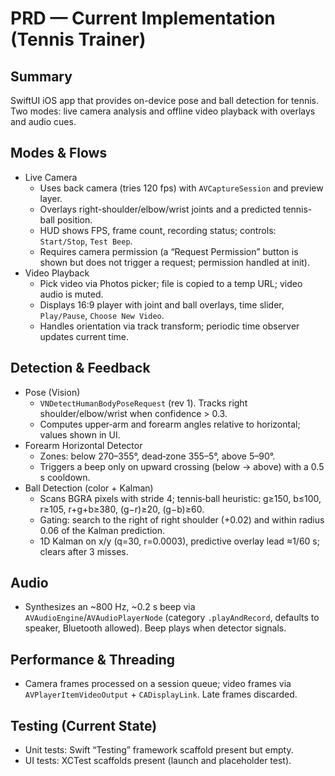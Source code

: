# PRD — Current Implementation (Tennis Trainer)

## Summary
SwiftUI iOS app that provides on-device pose and ball detection for tennis. Two modes: live camera analysis and offline video playback with overlays and audio cues.

## Modes & Flows
- Live Camera
  - Uses back camera (tries 120 fps) with `AVCaptureSession` and preview layer.
  - Overlays right-shoulder/elbow/wrist joints and a predicted tennis-ball position.
  - HUD shows FPS, frame count, recording status; controls: `Start/Stop`, `Test Beep`.
  - Requires camera permission (a “Request Permission” button is shown but does not trigger a request; permission handled at init).
- Video Playback
  - Pick video via Photos picker; file is copied to a temp URL; video audio is muted.
  - Displays 16:9 player with joint and ball overlays, time slider, `Play/Pause`, `Choose New Video`.
  - Handles orientation via track transform; periodic time observer updates current time.

## Detection & Feedback
- Pose (Vision)
  - `VNDetectHumanBodyPoseRequest` (rev 1). Tracks right shoulder/elbow/wrist when confidence > 0.3.
  - Computes upper‑arm and forearm angles relative to horizontal; values shown in UI.
- Forearm Horizontal Detector
  - Zones: below 270–355°, dead‑zone 355–5°, above 5–90°.
  - Triggers a beep only on upward crossing (below → above) with a 0.5 s cooldown.
- Ball Detection (color + Kalman)
  - Scans BGRA pixels with stride 4; tennis‑ball heuristic: g≥150, b≤100, r≥105, r+g+b≥380, (g−r)≥20, (g−b)≥60.
  - Gating: search to the right of right shoulder (+0.02) and within radius 0.06 of the Kalman prediction.
  - 1D Kalman on x/y (q=30, r=0.0003), predictive overlay lead ≈1/60 s; clears after 3 misses.

## Audio
- Synthesizes an ~800 Hz, ~0.2 s beep via `AVAudioEngine`/`AVAudioPlayerNode` (category `.playAndRecord`, defaults to speaker, Bluetooth allowed). Beep plays when detector signals.

## Performance & Threading
- Camera frames processed on a session queue; video frames via `AVPlayerItemVideoOutput` + `CADisplayLink`. Late frames discarded.

## Testing (Current State)
- Unit tests: Swift “Testing” framework scaffold present but empty.
- UI tests: XCTest scaffolds present (launch and placeholder test).

